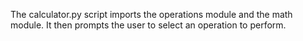 The calculator.py script imports the operations module and the math module. It then prompts the user to select an operation to perform.